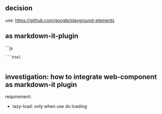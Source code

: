 ## decision
use: https://github.com/google/playground-elements
## as markdown-it-plugin
<codes>
```js

```
```html
```
```css
```
</codes>

## investigation: how to integrate web-component as markdown-it plugin
requirement: 
* lazy-load: only when use do loading


